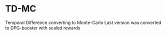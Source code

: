 # TD-MC
Temporal Difference converting to Monte-Carlo
Last version was converted to DPG-booster with scaled rewards
